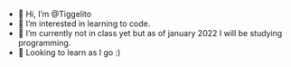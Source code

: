- 👋 Hi, I’m @Tiggelito
- 👀 I’m interested in learning to code.
- 🌱 I’m currently not in class yet but as of january 2022 I will be studying programming.
- 💞️ Looking to learn as I go :)


<!---
Tiggelito/Tiggelito is a ✨ special ✨ repository because its `README.md` (this file) appears on your GitHub profile.
You can click the Preview link to take a look at your changes.
--->
